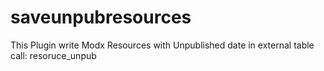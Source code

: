 # saveunpubresources
This Plugin write Modx Resources with Unpublished date in external table call: resoruce_unpub
